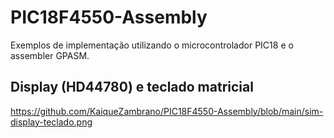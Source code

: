 # PIC18F4550-Assembly
Exemplos de implementação utilizando o microcontrolador PIC18 e o assembler GPASM.

## Display (HD44780) e teclado matricial
https://github.com/KaiqueZambrano/PIC18F4550-Assembly/blob/main/sim-display-teclado.png
